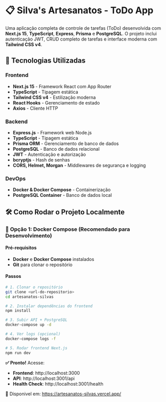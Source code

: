 # 📋 Silva's Artesanatos - ToDo App

Uma aplicação completa de controle de tarefas (ToDo) desenvolvida com **Next.js 15**, **TypeScript**, **Express**, **Prisma** e **PostgreSQL**. O projeto inclui autenticação JWT, CRUD completo de tarefas e interface moderna com **Tailwind CSS v4**.

## 🚀 Tecnologias Utilizadas

### Frontend
- **Next.js 15** - Framework React com App Router
- **TypeScript** - Tipagem estática
- **Tailwind CSS v4** - Estilização moderna
- **React Hooks** - Gerenciamento de estado
- **Axios** - Cliente HTTP

### Backend
- **Express.js** - Framework web Node.js
- **TypeScript** - Tipagem estática
- **Prisma ORM** - Gerenciamento de banco de dados
- **PostgreSQL** - Banco de dados relacional
- **JWT** - Autenticação e autorização
- **bcryptjs** - Hash de senhas
- **CORS, Helmet, Morgan** - Middlewares de segurança e logging

### DevOps
- **Docker & Docker Compose** - Containerização
- **PostgreSQL Container** - Banco de dados local

## 🛠️ Como Rodar o Projeto Localmente

### 🎯 **Opção 1: Docker Compose (Recomendado para Desenvolvimento)**

#### **Pré-requisitos**
- **Docker** e **Docker Compose** instalados
- **Git** para clonar o repositório

#### **Passos**
```bash
# 1. Clonar o repositório
git clone <url-do-repositorio>
cd artesanatos-silvas

# 2. Instalar dependências do frontend
npm install

# 3. Subir API + PostgreSQL
docker-compose up -d

# 4. Ver logs (opcional)
docker-compose logs -f

# 5. Rodar frontend Next.js
npm run dev
```

**✅ Pronto!** Acesse:
- **Frontend**: http://localhost:3000
- **API**: http://localhost:3001/api
- **Health Check**: http://localhost:3001/health

🚀 Disponivel em: https://artesanatos-silvas.vercel.app/